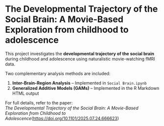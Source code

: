 # The Developmental Trajectory of the Social Brain: A Movie-Based Exploration from childhood to adolescence

This project investigates the **developmental trajectory of the social brain** during childhood and adolescence using naturalistic movie-watching fMRI data.

Two complementary analysis methods are included:

1. **Inter-Brain-Region Analysis** – Implemented in `Social Brain.ipynb`
2. **Generalized Additive Models (GAMs)** – Implemented in the R Markdown HTML output

For full details, refer to the paper:  
*The Developmental Trajectory of the Social Brain: A Movie-Based Exploration from Childhood to Adolescence*(https://doi.org/10.1101/2025.07.24.666623)
